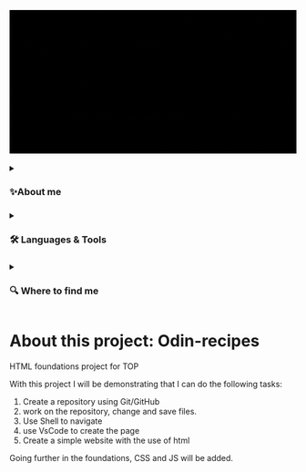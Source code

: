 ![](https://github.com/hess-sabina/odin-recipes/blob/f44a312953869dc766052c26b64e21f813563995/wb%20header%20gif.gif)

<details><summary><b><h3>✨About me<h3></b></summary><br/>

Hi, I am S. 》I am self-taught Full Stack web developer from Germany, currently living in Belgium. Excited to find new challenges, projects and to get to know a new community. If you have any questions, you can contact me via GitHub or Discord.

Current Goals 》Finish The Odin Project
  
  🛠️ Currently working on projects for TOP
  🌱 Currently learning HTML & CSS
  😀 I enjoy outdoors and gaming in my free time. 
  💬 Feel free to contact me via GitHub or Discord!
  ⚡ Fun fact: My first line of code was not "Hello World!"
  </details>
  
<details><summary><b><h3>🛠️ Languages & Tools<h3></b></summary><br/>
  <p align="left"> <a href="https://git-scm.com/" target="_blank"> <img src="https://www.vectorlogo.zone/logos/git-scm/git-scm-icon.svg" alt="git" width="40" height="40"/></a> <a href="https://www.w3.org/html/" target="_blank"> <img src="https://raw.githubusercontent.com/devicons/devicon/master/icons/html5/html5-original-wordmark.svg" alt="html5" width="40" height="40"/></a> <a href="https://www.w3schools.com/css/" target="_blank"> <img src="https://raw.githubusercontent.com/devicons/devicon/master/icons/css3/css3-original-wordmark.svg" alt="css3" width="40" height="40"/></a> <a href="https://developer.mozilla.org/en-US/docs/Web/JavaScript" target="_blank"> <img src="https://raw.githubusercontent.com/devicons/devicon/master/icons/javascript/javascript-original.svg" alt="javascript" width="40" height="40"/></a></p>
</details>

<details><summary><b><h3>🔍 Where to find me</h3></b></summary><br/>
 <p align="left"><a href="https://github.com/hess-sabina" target="_blank"><img alt="Github" src="https://img.shields.io/badge/GitHub-%2312100E.svg?&style=for-the-badge&logo=Github&logoColor=white" /></a> <a href="http://discordapp.com/users/970420809573224458" target="_blank"><img alt="Discord" src="https://img.shields.io/badge/-Discord-blue" /></a></p></details>

# About this project: Odin-recipes

HTML foundations project for TOP

With this project I will be demonstrating that I can do the following tasks:

1) Create a repository using Git/GitHub
2) work on the repository, change and save files.
3) Use Shell to navigate 
4) use VsCode to create the page
5) Create a simple website with the use of html

Going further in the foundations, CSS and JS will be added. 
